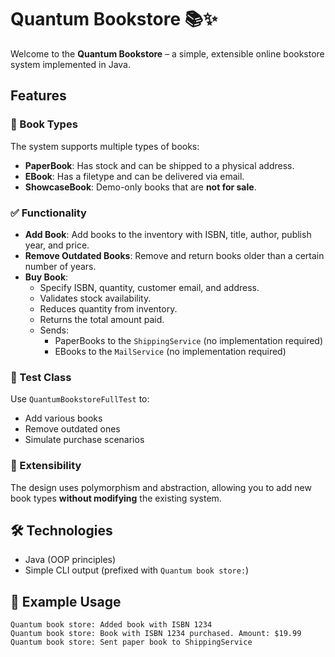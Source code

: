 # Quantum Bookstore 📚✨

Welcome to the **Quantum Bookstore** – a simple, extensible online bookstore system implemented in Java.

## Features

### 📘 Book Types
The system supports multiple types of books:
- **PaperBook**: Has stock and can be shipped to a physical address.
- **EBook**: Has a filetype and can be delivered via email.
- **ShowcaseBook**: Demo-only books that are **not for sale**.

### ✅ Functionality
- **Add Book**: Add books to the inventory with ISBN, title, author, publish year, and price.
- **Remove Outdated Books**: Remove and return books older than a certain number of years.
- **Buy Book**:
  - Specify ISBN, quantity, customer email, and address.
  - Validates stock availability.
  - Reduces quantity from inventory.
  - Returns the total amount paid.
  - Sends:
    - PaperBooks to the `ShippingService` (no implementation required)
    - EBooks to the `MailService` (no implementation required)

### 🧪 Test Class
Use `QuantumBookstoreFullTest` to:
- Add various books
- Remove outdated ones
- Simulate purchase scenarios

### 🔁 Extensibility
The design uses polymorphism and abstraction, allowing you to add new book types **without modifying** the existing system.

## 🛠 Technologies
- Java (OOP principles)
- Simple CLI output (prefixed with `Quantum book store:`)

## 🧾 Example Usage
```
Quantum book store: Added book with ISBN 1234
Quantum book store: Book with ISBN 1234 purchased. Amount: $19.99
Quantum book store: Sent paper book to ShippingService
```
